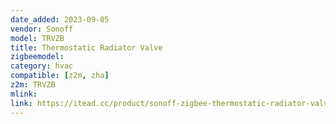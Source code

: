 ```yaml
---
date_added: 2023-09-05
vendor: Sonoff
model: TRVZB  
title: Thermostatic Radiator Valve
zigbeemodel: 
category: hvac
compatible: [z2m, zha]
z2m: TRVZB 
mlink: 
link: https://itead.cc/product/sonoff-zigbee-thermostatic-radiator-valve/
---
```


